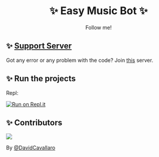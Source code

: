 <h1 align="center"> ✨ Easy Music Bot ✨ </h1>
<p align="center">Follow me!</p>

## ✨ [Support Server](https://discord.gg/a9SHDpD)

Got any error or any problem with the code? Join [this](https://discord.gg/a9SHDpD) server.

## ✨ Run the projects

Repl:

[![Run on Repl.it](https://github.com/DavidCavallaro/Music-Bot/blob/main/replit.PNG?raw=true)](https://repl.it/github/DavidCavallaro/Music-Bot)

## ✨ Contributors

<a href="https://github.com/DavidCavallaro/Music-Bot/graphs/contributors">
  <img src="https://contributors-img.web.app/image?repo=DavidCavallaro/Music-Bot" />
</a>

By [@DavidCavallaro](https://github.com/DavidCavallaro)
